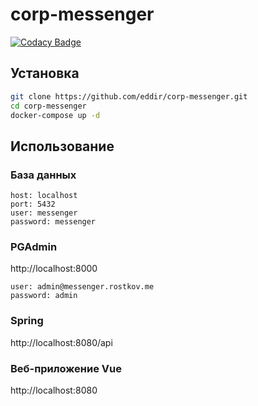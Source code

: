 # corp-messenger

[![Codacy Badge](https://api.codacy.com/project/badge/Grade/4bdde9f2ecf7449c935f57de299c21bf)](https://app.codacy.com/gh/eddir/corp-messenger?utm_source=github.com&utm_medium=referral&utm_content=eddir/corp-messenger&utm_campaign=Badge_Grade_Settings)

## Установка

```bash
git clone https://github.com/eddir/corp-messenger.git
cd corp-messenger
docker-compose up -d
```

## Использование

### База данных
```
host: localhost
port: 5432
user: messenger
password: messenger
```

### PGAdmin
http://localhost:8000
```
user: admin@messenger.rostkov.me
password: admin
```

### Spring
http://localhost:8080/api

### Веб-приложение Vue
http://localhost:8080

